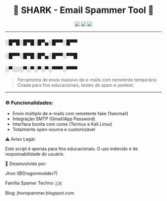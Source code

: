 <h1 align="center">
  🦈 SHARK - Email Spammer Tool 🦈  
</h1>

<p align="center">
  <img src="https://img.shields.io/badge/Dragonmodder7-Família%20Spamer-red?style=flat-square" />
  <img src="https://img.shields.io/badge/Status-Ativo-brightgreen?style=flat-square" />
  <img src="https://img.shields.io/badge/Licença-MIT-blue?style=flat-square" />
</p>

---

### ░█▀█░█▀█░█▀▄░█▀▀░█▀▀  
### ░█▀▀░█▀█░█▀▄░█▀▀░▀▀█  
### ░▀░░░▀░▀░▀░▀░▀▀▀░▀▀▀

> Ferramenta de envio massivo de e-mails com remetente temporário  
> Criada para fins educacionais, testes de spam e pentest.

---

### ⚙️ Funcionalidades:
- Envio múltiplo de e-mails com remetente fake (1secmail)
- Integração SMTP (Gmail/App Password)
- Interface bonita com cores (Termux e Kali Linux)
- Totalmente open-source e customizável

⚠️ Aviso Legal:

Este script é apenas para fins educacionais.
O uso indevido é de responsabilidade do usuário.

👑 Desenvolvido por:

Jhon (@Dragonmodder7)

Família Spamer Techno 🇯🇲

Blog: jhonspammer.blogspot.com


